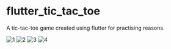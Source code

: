 # flutter_tic_tac_toe

A tic-tac-toe game created using flutter for practising reasons.

![1](https://user-images.githubusercontent.com/74029793/167712258-7698981b-10b3-496f-8cf2-ede20953508b.PNG)
![2](https://user-images.githubusercontent.com/74029793/167712259-768bb50b-3cb3-424a-8aaa-43f3bac0d1b1.PNG)
![3](https://user-images.githubusercontent.com/74029793/167712263-05e82ce9-9fc4-480c-bc49-ee241b38a31b.PNG)
![4](https://user-images.githubusercontent.com/74029793/167712264-aaa08980-70fe-405f-b0ec-a5dca357ffb2.PNG)

